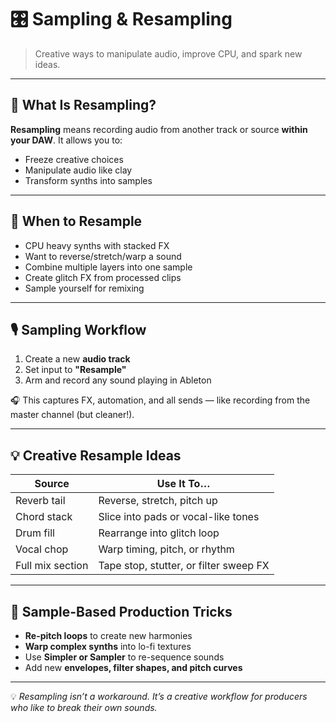 # 🎛️ Sampling & Resampling

> Creative ways to manipulate audio, improve CPU, and spark new ideas.

---

## 🧠 What Is Resampling?

**Resampling** means recording audio from another track or source **within your DAW**. It allows you to:
- Freeze creative choices
- Manipulate audio like clay
- Transform synths into samples

---

## 🔁 When to Resample

- CPU heavy synths with stacked FX
- Want to reverse/stretch/warp a sound
- Combine multiple layers into one sample
- Create glitch FX from processed clips
- Sample yourself for remixing

---

## 🎙️ Sampling Workflow

1. Create a new **audio track**
2. Set input to **"Resample"**
3. Arm and record any sound playing in Ableton

🎧 This captures FX, automation, and all sends — like recording from the master channel (but cleaner!).

---

## 💡 Creative Resample Ideas

| Source            | Use It To…                            |
|-------------------|----------------------------------------|
| Reverb tail       | Reverse, stretch, pitch up             |
| Chord stack       | Slice into pads or vocal-like tones    |
| Drum fill         | Rearrange into glitch loop             |
| Vocal chop        | Warp timing, pitch, or rhythm          |
| Full mix section  | Tape stop, stutter, or filter sweep FX |

---

## 🧪 Sample-Based Production Tricks

- **Re-pitch loops** to create new harmonies
- **Warp complex synths** into lo-fi textures
- Use **Simpler or Sampler** to re-sequence sounds
- Add new **envelopes, filter shapes, and pitch curves**

---

💡 *Resampling isn’t a workaround. It’s a creative workflow for producers who like to break their own sounds.*
